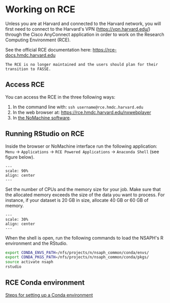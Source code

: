 # Working on RCE

Unless you are at Harvard and connected to the Harvard network, you will first need to connect to the Harvard's VPN (https://vpn.harvard.edu/) through the Cisco AnyConnect application in order to work on the Research Computing Environment (RCE).

See the official RCE documentation here: https://rce-docs.hmdc.harvard.edu 

```{warning}
The RCE is no longer maintained and the users should plan for their transition to FASSE.
```

## Access RCE

You can access the RCE in the three following ways:

1. In the command line with: `ssh username@rce.hmdc.harvard.edu`
2. In the web browser at: https://rce.hmdc.harvard.edu/nxwebplayer
3. In [the NoMachine software](https://rce-docs.hmdc.harvard.edu/nx4_installation).

## Running RStudio on RCE

Inside the browser or NoMachine interface run the following application: `Menu` -> `Applications` -> `RCE Powered Applications` -> `Anaconda Shell` (see figure below).

```{figure} imgs/img.png
---
scale: 90%
align: center 
---
```

Set the number of CPUs and the memory size for your job. Make sure that the allocated memory exceeds 
the size of the data you want to process. For instance, if your dataset is 20 GB in size, allocate 
40 GB or 60 GB of memory.

```{figure} imgs/job_size.png
---
scale: 30%
align: center 
---
```

When the shell is open, run the following commands to load the NSAPH's R environment and the RStudio.

```bash
export CONDA_ENVS_PATH=/nfs/projects/n/nsaph_common/conda/envs/
export CONDA_PKGS_PATH=/nfs/projects/n/nsaph_common/conda/pkgs/
source activate nsaph
rstudio
```

## RCE Conda environment 

[Steps for setting up a Conda environment](https://github.com/NSAPH/CausalGPS-test/blob/main/Analyses/scaling_synthetic_rce_1/scaling_synthetic_rce.md#steps-for-setting-up-environment)
